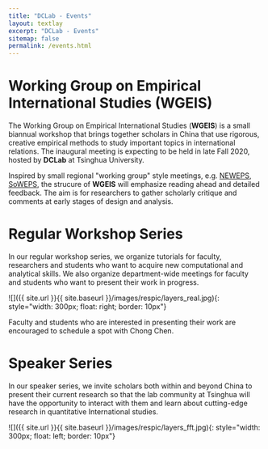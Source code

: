 ```yaml
---
title: "DCLab - Events"
layout: textlay
excerpt: "DCLab - Events"
sitemap: false
permalink: /events.html
---
```


# Working Group on Empirical International Studies (WGEIS) 

The Working Group on Empirical International Studies (**WGEIS**) is a small biannual workshop that brings together scholars in China that use rigorous, creative empirical methods to study important topics in international relations. The inaugural meeting is expecting to be held in late Fall 2020, hosted by **DCLab** at Tsinghua University.

Inspired by small regional "working group" style meetings, e.g. [NEWEPS](https://neweps.org/), [SoWEPS](https://www.soweps.org/), the strucure of **WGEIS** will emphasize reading ahead and detailed feedback. The aim is for researchers to gather scholarly critique and comments at early stages of design and analysis.


# Regular Workshop Series

In our regular workshop series, we organize tutorials for faculty, researchers and students who want to acquire new computational and analytical skills. We also organize department-wide meetings for faculty and students who want to present their work in progress. 

![]({{ site.url }}{{ site.baseurl }}/images/respic/layers_real.jpg){: style="width: 300px; float: right; border: 10px"}

Faculty and students who are interested in presenting their work are encouraged to schedule a spot with Chong Chen.


# Speaker Series

In our speaker series, we invite scholars both within and beyond China to present their current research so that the lab community at Tsinghua will have the opportunity to interact with them and learn about cutting-edge research in quantitative International studies.

![]({{ site.url }}{{ site.baseurl }}/images/respic/layers_fft.jpg){: style="width: 300px; float: left; border: 10px"}

